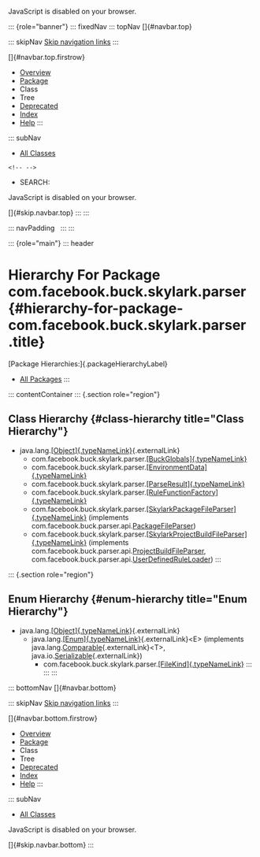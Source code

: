 <div>

JavaScript is disabled on your browser.

</div>

::: {role="banner"}
::: fixedNav
::: topNav
[]{#navbar.top}

::: skipNav
[Skip navigation links](#skip.navbar.top "Skip navigation links")
:::

[]{#navbar.top.firstrow}

-   [Overview](../../../../../index.html)
-   [Package](package-summary.html)
-   Class
-   Tree
-   [Deprecated](../../../../../deprecated-list.html)
-   [Index](../../../../../index-all.html)
-   [Help](../../../../../help-doc.html)
:::

::: subNav
-   [All Classes](../../../../../allclasses.html)

```{=html}
<!-- -->
```
-   SEARCH:

<div>

<div>

JavaScript is disabled on your browser.

</div>

</div>

[]{#skip.navbar.top}
:::
:::

::: navPadding
 
:::
:::

::: {role="main"}
::: header
# Hierarchy For Package com.facebook.buck.skylark.parser {#hierarchy-for-package-com.facebook.buck.skylark.parser .title}

[Package Hierarchies:]{.packageHierarchyLabel}

-   [All Packages](../../../../../overview-tree.html)
:::

::: contentContainer
::: {.section role="region"}
## Class Hierarchy {#class-hierarchy title="Class Hierarchy"}

-   java.lang.[[Object]{.typeNameLink}](http://docs.oracle.com/javase/7/docs/api/java/lang/Object.html?is-external=true "class or interface in java.lang"){.externalLink}
    -   com.facebook.buck.skylark.parser.[[BuckGlobals]{.typeNameLink}](BuckGlobals.html "class in com.facebook.buck.skylark.parser")
    -   com.facebook.buck.skylark.parser.[[EnvironmentData]{.typeNameLink}](EnvironmentData.html "class in com.facebook.buck.skylark.parser")
    -   com.facebook.buck.skylark.parser.[[ParseResult]{.typeNameLink}](ParseResult.html "class in com.facebook.buck.skylark.parser")
    -   com.facebook.buck.skylark.parser.[[RuleFunctionFactory]{.typeNameLink}](RuleFunctionFactory.html "class in com.facebook.buck.skylark.parser")
    -   com.facebook.buck.skylark.parser.[[SkylarkPackageFileParser]{.typeNameLink}](SkylarkPackageFileParser.html "class in com.facebook.buck.skylark.parser")
        (implements
        com.facebook.buck.parser.api.[PackageFileParser](../../parser/api/PackageFileParser.html "interface in com.facebook.buck.parser.api"))
    -   com.facebook.buck.skylark.parser.[[SkylarkProjectBuildFileParser]{.typeNameLink}](SkylarkProjectBuildFileParser.html "class in com.facebook.buck.skylark.parser")
        (implements
        com.facebook.buck.parser.api.[ProjectBuildFileParser](../../parser/api/ProjectBuildFileParser.html "interface in com.facebook.buck.parser.api"),
        com.facebook.buck.parser.api.[UserDefinedRuleLoader](../../parser/api/UserDefinedRuleLoader.html "interface in com.facebook.buck.parser.api"))
:::

::: {.section role="region"}
## Enum Hierarchy {#enum-hierarchy title="Enum Hierarchy"}

-   java.lang.[[Object]{.typeNameLink}](http://docs.oracle.com/javase/7/docs/api/java/lang/Object.html?is-external=true "class or interface in java.lang"){.externalLink}
    -   java.lang.[[Enum]{.typeNameLink}](http://docs.oracle.com/javase/7/docs/api/java/lang/Enum.html?is-external=true "class or interface in java.lang"){.externalLink}\<E\>
        (implements
        java.lang.[Comparable](http://docs.oracle.com/javase/7/docs/api/java/lang/Comparable.html?is-external=true "class or interface in java.lang"){.externalLink}\<T\>,
        java.io.[Serializable](http://docs.oracle.com/javase/7/docs/api/java/io/Serializable.html?is-external=true "class or interface in java.io"){.externalLink})
        -   com.facebook.buck.skylark.parser.[[FileKind]{.typeNameLink}](FileKind.html "enum in com.facebook.buck.skylark.parser")
:::
:::
:::

::: bottomNav
[]{#navbar.bottom}

::: skipNav
[Skip navigation links](#skip.navbar.bottom "Skip navigation links")
:::

[]{#navbar.bottom.firstrow}

-   [Overview](../../../../../index.html)
-   [Package](package-summary.html)
-   Class
-   Tree
-   [Deprecated](../../../../../deprecated-list.html)
-   [Index](../../../../../index-all.html)
-   [Help](../../../../../help-doc.html)
:::

::: subNav
-   [All Classes](../../../../../allclasses.html)

<div>

<div>

JavaScript is disabled on your browser.

</div>

</div>

[]{#skip.navbar.bottom}
:::
